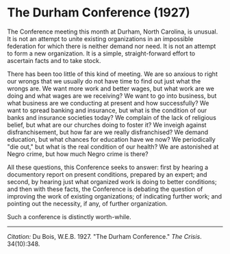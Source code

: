 <!--
title:   The Durham Conference
author:  Du Bois, W.E.B.
journal: The Crisis
year:    1927
volume:  34
issue:   10
pages:   348
-->
# The Durham Conference (1927)

The Conference meeting this month at Durham, North Carolina, is unusual. It is not an attempt to unite existing organizations in an impossible federation for which there is neither demand nor need. It is not an attempt to form a new organization. It is a simple, straight-forward effort to ascertain facts and to take stock. 

There has been too little of this kind of meeting. We are so anxious to right our wrongs that we usually do not have time to find out just what the wrongs are. We want more work and better wages, but what work are we doing and what wages are we receiving? We want to go into business, but what business are we conducting at present and how successfully? We want to spread banking and insurance, but what is the condition of our banks and insurance societies today? We complain of the lack of religious belief, but what are our churches doing to foster it? We inveigh against disfranchisement, but how far are we really disfranchised? We demand education, but what chances for education have we now? We periodically "die out," but what is the real condition of our health? We are astonished at Negro crime, but how much Negro crime is there? 

All these questions, this Conference seeks to answer: first by hearing a documentory report on present conditions, prepared by an expert; and second, by hearing just what organized work is doing to better conditions; and then with these facts, the Conference is debating the question of improving the work of existing organizations; of indicating further work; and pointing out the necessity, if any, of further organization. 

Such a conference is distinctly worth-while. 

_________________
*Citation:* Du Bois, W.E.B. 1927. "The Durham Conference." *The Crisis*. 34(10):348.